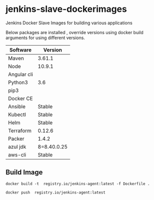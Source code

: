 # jenkins-slave-dockerimages

Jenkins Docker Slave Images for building various applications 

Below packages are installed  , override versions using docker build arguments for using different versions. 

| Software | Version |
| --- | --- |
| Maven | 3.61.1 |
| Node | 10.9.1 |
| Angular cli |  |
| Python3 | 3.6 |
| pip3 |  |
| Docker CE| |
| Ansible |Stable  |
| Kubectl |Stable  |
| Helm |Stable  |
| Terraform | 0.12.6 |
| Packer |1.4.2 |
| azul jdk| 8=8.40.0.25 |
| aws-cli| Stable|

## Build Image  

```
docker build -t  registry.io/jenkins-agent:latest -f Dockerfile .

docker push  registry.io/jenkins-agent:latest 
```


